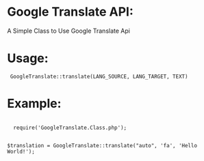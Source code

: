 # Google Translate API:

A Simple Class to Use Google Translate Api

# Usage:

<code> GoogleTranslate::translate(LANG_SOURCE, LANG_TARGET, TEXT) </code>

# Example:
<code>
  require('GoogleTranslate.Class.php');
  
  $translation = GoogleTranslate::translate("auto", 'fa', 'Hello World!');
</code>

